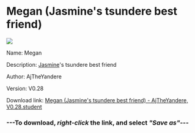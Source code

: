 # Megan (Jasmine's tsundere best friend)

<img src = "https://raw.githubusercontent.com/Arbiter1223/Koukou-Gurashi-Custom-Students/master/Students/Files/Megan%20(Jasmine's%20tsundere%20best%20friend).png">

Name: Megan

Description: <a href="Jasmine%20(A%20judgemental%2C%20pervy%20lesbian).md">Jasmine</a>'s tsundere best friend

Author: AjTheYandere

Version: V0.28

Download link: <a href="https://raw.githubusercontent.com/Arbiter1223/Koukou-Gurashi-Custom-Students/master/Students/Files/Megan%20(Jasmine's%20tsundere%20best%20friend)%20-%20AjTheYandere%2C%20V0.28.student">Megan (Jasmine's tsundere best friend) - AjTheYandere, V0.28.student</a>

### ---**To download, _right-click_ the link, and select _"Save as"_**---

